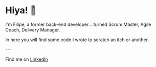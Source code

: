 # Hiya! 👋

I'm Filipe, a former back-end developer... turned Scrum Master, Agile Coach, Delivery Manager.

In here you will find some code I wrote to scratch an itch or another.

-_-_-

Find me on [LinkedIn](https://www.linkedin.com/in/filipe-albero-pomar)

<!--
**FilipeAlberoPomar/FilipeAlberoPomar** is a ✨ _special_ ✨ repository because its `README.md` (this file) appears on your GitHub profile.

Here are some ideas to get you started:

- 🔭 I’m currently working on ...
- 🌱 I’m currently learning ...
- 👯 I’m looking to collaborate on ...
- 🤔 I’m looking for help with ...
- 💬 Ask me about ...
- 📫 How to reach me: ...
- 😄 Pronouns: ...
- ⚡ Fun fact: ...
-->
